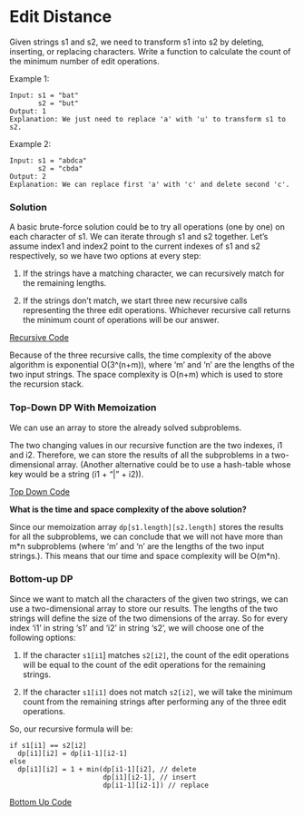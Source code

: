 # Edit Distance

Given strings s1 and s2, we need to transform s1 into s2 by deleting, inserting, or replacing characters. Write a function to calculate the count of the minimum number of edit operations.

Example 1:

```code
Input: s1 = "bat"
       s2 = "but"
Output: 1
Explanation: We just need to replace 'a' with 'u' to transform s1 to s2.
```

Example 2:

```
Input: s1 = "abdca"
       s2 = "cbda"
Output: 2
Explanation: We can replace first 'a' with 'c' and delete second 'c'.
```

### Solution

A basic brute-force solution could be to try all operations (one by one) on each character of s1. We can iterate through s1 and s2 together. Let’s assume index1 and index2 point to the current indexes of s1 and s2 respectively, so we have two options at every step:

1. If the strings have a matching character, we can recursively match for the remaining lengths.

2. If the strings don’t match, we start three new recursive calls representing the three edit operations. Whichever recursive call returns the minimum count of operations will be our answer.

[Recursive Code](../Edit-Distance/edit-distance-recursive.js)

Because of the three recursive calls, the time complexity of the above algorithm is exponential O(3^(n+m)), where ‘m’ and ‘n’ are the lengths of the two input strings. The space complexity is O(n+m) which is used to store the recursion stack.

### Top-Down DP With Memoization

We can use an array to store the already solved subproblems.

The two changing values in our recursive function are the two indexes, i1 and i2. Therefore, we can store the results of all the subproblems in a two-dimensional array. (Another alternative could be to use a hash-table whose key would be a string (i1 + “|” + i2)).

[Top Down Code](../Edit-Distance/edit-distance-top-down.js)

**What is the time and space complexity of the above solution?**

Since our memoization array `dp[s1.length][s2.length]` stores the results for all the subproblems, we can conclude that we will not have more than m\*n subproblems (where ‘m’ and ‘n’ are the lengths of the two input strings.). This means that our time and space complexity will be O(m\*n).

### Bottom-up DP

Since we want to match all the characters of the given two strings, we can use a two-dimensional array to store our results. The lengths of the two strings will define the size of the two dimensions of the array. So for every index ‘i1’ in string ‘s1’ and ‘i2’ in string ‘s2’, we will choose one of the following options:

1. If the character `s1[i1`] matches `s2[i2]`, the count of the edit operations will be equal to the count of the edit operations for the remaining strings.

2. If the character `s1[i1]` does not match `s2[i2]`, we will take the minimum count from the remaining strings after performing any of the three edit operations.

So, our recursive formula will be:

```
if s1[i1] == s2[i2]
  dp[i1][i2] = dp[i1-1][i2-1]
else
  dp[i1][i2] = 1 + min(dp[i1-1][i2], // delete
                       dp[i1][i2-1], // insert
                       dp[i1-1][i2-1]) // replace
```

[Bottom Up Code](../Edit-Distance/edit-distance-bottom-up.js)

